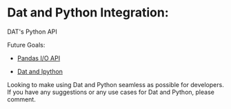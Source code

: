 # Dat and Python Integration: 
DAT's Python API

Future Goals:
* [Pandas I/O API](http://pandas.pydata.org/pandas-docs/stable/io.html)

* [Dat and Ipython](http://ipython.org/)

Looking to make using Dat and Python seamless as possible for developers. If you have any suggestions or any use cases for Dat and Python, please comment.